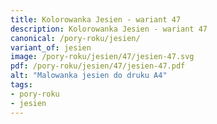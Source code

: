 ```yaml
---
title: Kolorowanka Jesien - wariant 47
description: Kolorowanka Jesien - wariant 47
canonical: /pory-roku/jesien/
variant_of: jesien
image: /pory-roku/jesien/47/jesien-47.svg
pdf: /pory-roku/jesien/47/jesien-47.pdf
alt: "Malowanka jesien do druku A4"
tags:
- pory-roku
- jesien
---
```

